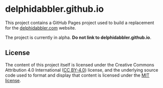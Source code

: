# delphidabbler.github.io

This project contains a GitHub Pages project used to build a replacement for the [delphidabbler.com](http://delphidabbler.com) website.

The project is currently in alpha. **Do not link to delphidabbler.github.io**.

## License

The content of this project itself is licensed under the Creative Commons Attribution 4.0 International ([CC BY-4.0](https://creativecommons.org/licenses/by/4.0/)) license, and the underlying source code used to format and display that content is licensed under the [MIT license](https://opensource.org/licenses/MIT).
